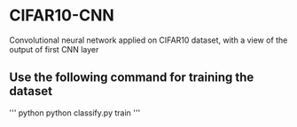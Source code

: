 # CIFAR10-CNN
Convolutional neural network applied on CIFAR10 dataset, with a view of the output of first CNN layer

## Use the following command for training the dataset
''' python
python classify.py train
'''
